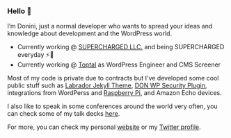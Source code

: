 ### Hello 👋

I’m Donini, just a normal developer who wants to spread your ideas and knowledge about development and the WordPress world.

- Currently working @ [SUPERCHARGED LLC.](https://supercharged.co/) and being SUPERCHARGED everyday ⚡️💜
- Currently working @ [Toptal](https://toptal.com/) as WordPress Engineer and CMS Screener

Most of my code is private due to contracts but I've developed some cool public stuff such as [Labrador Jekyll Theme](https://github.com/donini/labrador-jekyll-theme), [DON WP Security Plugin](https://github.com/donini/don-security), integrations from WordPerss and [Raspberry Pi](https://github.com/donini/scream-and-post), and Amazon Echo devices.

I also like to speak in some conferences around the world very often, you can check some of my talk decks [here](https://donini.me/category/talks/).

For more, you can check my personal [website](https://donini.me/) or my [Twitter profile](https://twitter.com/donini).
